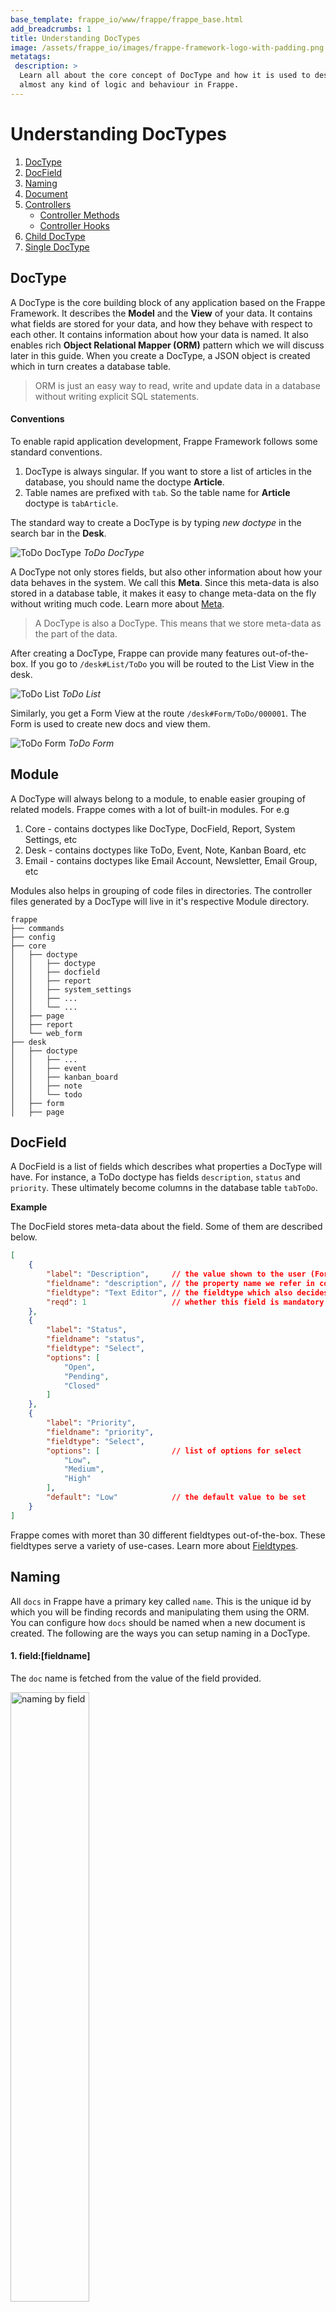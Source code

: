 ```yaml
---
base_template: frappe_io/www/frappe/frappe_base.html
add_breadcrumbs: 1
title: Understanding DocTypes
image: /assets/frappe_io/images/frappe-framework-logo-with-padding.png
metatags:
 description: >
  Learn all about the core concept of DocType and how it is used to describe
  almost any kind of logic and behaviour in Frappe.
---
```


# Understanding DocTypes

1. [DocType](#doctype)
1. [DocField](#docfield)
1. [Naming](#naming)
1. [Document](#document)
1. [Controllers](#controllers)
    - [Controller Methods](#controller-methods)
    - [Controller Hooks](#controller-hooks)
1. [Child DocType](#child-doctype)
1. [Single DocType](#single-doctype)

## DocType

A DocType is the core building block of any application based on the Frappe Framework.
It describes the **Model** and the **View** of your data.
It contains what fields are stored for your data, and how they behave with respect to each other.
It contains information about how your data is named.
It also enables rich **Object Relational Mapper (ORM)** pattern which we will discuss later in this guide.
When you create a DocType, a JSON object is created which in turn creates a database table.

> ORM is just an easy way to read, write and update data in a database without writing explicit SQL statements.

#### Conventions

To enable rapid application development, Frappe Framework follows some standard conventions.

1. DocType is always singular. If you want to store a list of articles in the
database, you should name the doctype **Article**.
1. Table names are prefixed with `tab`. So the table name for **Article** doctype
is `tabArticle`.


The standard way to create a DocType is by typing *new doctype* in the search bar in the **Desk**.

![ToDo DocType](/docs/assets/img/todo_doctype.png)
*ToDo DocType*

A DocType not only stores fields, but also other information about how your data
behaves in the system. We call this **Meta**. Since this meta-data is also stored
in a database table, it makes it easy to change meta-data on the fly without writing
much code. Learn more about [Meta](https://frappe.erpnext.com/frappejs/docs/models/metadata.md).

> A DocType is also a DocType. This means that we store meta-data as the part of the data.

After creating a DocType, Frappe can provide many features out-of-the-box.
If you go to `/desk#List/ToDo` you will be routed to the List View in the desk.

![ToDo List](/docs/assets/img/list-view.png)
*ToDo List*

Similarly, you get a Form View at the route `/desk#Form/ToDo/000001`.
The Form is used to create new docs and view them.

![ToDo Form](/docs/assets/img/form-view.png)
*ToDo Form*

## Module

A DocType will always belong to a module, to enable easier grouping of related models.
Frappe comes with a lot of built-in modules. For e.g

1. Core - contains doctypes like DocType, DocField, Report, System Settings, etc
1. Desk - contains doctypes like ToDo, Event, Note, Kanban Board, etc
1. Email - contains doctypes like Email Account, Newsletter, Email Group, etc

Modules also helps in grouping of code files in directories. The controller files
generated by a DocType will live in it's respective Module directory.

```
frappe
├── commands
├── config
├── core
│   ├── doctype
│   │   ├── doctype
│   │   ├── docfield
│   │   ├── report
│   │   ├── system_settings
│   │   ├── ...
│   │   └── ...
│   ├── page
│   ├── report
│   └── web_form
├── desk
│   ├── doctype
│   │   ├── ...
│   │   ├── event
│   │   ├── kanban_board
│   │   ├── note
│   │   └── todo
│   ├── form
│   ├── page
```

## DocField

A DocField is a list of fields which describes what properties a DocType will have.
For instance, a ToDo doctype has fields `description`, `status` and `priority`.
These ultimately become columns in the database table `tabToDo`.

**Example**

The DocField stores meta-data about the field. Some of them are described below.

```json
[
    {
        "label": "Description",     // the value shown to the user (Form, Print, etc)
        "fieldname": "description", // the property name we refer in code, also the column name
        "fieldtype": "Text Editor", // the fieldtype which also decides how to store this value
        "reqd": 1                   // whether this field is mandatory
    },
    {
        "label": "Status",
        "fieldname": "status",
        "fieldtype": "Select",
        "options": [
            "Open",
            "Pending",
            "Closed"
        ]
    },
    {
        "label": "Priority",
        "fieldname": "priority",
        "fieldtype": "Select",
        "options": [				// list of options for select
            "Low",
            "Medium",
            "High"
        ],
        "default": "Low"            // the default value to be set
    }
]
```

Frappe comes with moret than 30 different fieldtypes out-of-the-box.
These fieldtypes serve a variety of use-cases. Learn more about [Fieldtypes](https://erpnext.com/docs/user/manual/en/customize-erpnext/articles/field-types.html).

## Naming

All `docs` in Frappe have a primary key called `name`. This is the unique id by
which you will be finding records and manipulating them using the ORM.
You can configure how `docs` should be named when a new document is created.
The following are the ways you can setup naming in a DocType.

#### 1. field:[fieldname]

The `doc` name is fetched from the value of the field provided.

<img src="/docs/assets/img/naming_field.png" alt="naming by field" class="screenshot" style="width: 50%;">

#### 2. [series]

You can provide a naming pattern which will be incremented automatically. For e.g, if you set it as `PRE.#####`, the first document created will have the `name` as **PRE00001**, and second one will be **PRE00002** and so on.

<img src="/docs/assets/img/naming_series_1.png" alt="naming by series" class="screenshot" style="width: 50%;">

#### 3. naming_series:

The naming pattern is derived from a field in the document. For e.g, you have a field `naming_series` in your document and it's value is set as `PRE.#####`, then that will be the pattern used for generating the name. This value can change per document. So the next document can have a different pattern.

> This works only if you have a field called `naming_series` in your DocType.

<img src="/docs/assets/img/naming_series_2.png" alt="naming by series by field" class="screenshot" style="width: 50%;">

#### 4. Prompt

If you set it as **Prompt**, the name is required to be filled in manually.

<img src="/docs/assets/img/naming_prompt.png" alt="naming by prompt" class="screenshot">

#### 5. Format

This is the most flexible one when it comes to configuring your naming schemes.

Let's say we have

```text
{%- raw -%}
EXAMPLE-{MM}-test-{fieldname1}-{fieldname2}-{#####}
{% endraw -%}
```

<img src="/docs/assets/img/naming_format.png" alt="naming by format" class="screenshot" style="width: 50%;">

Everything outside the curly braces are plain text. Keywords inside the curly braces will be evaluated based on what they represent. In this case:

- **MM**: will be replaced by the current month
- **fieldname1**: will be replaced by the value of `fieldname1` in the document
- **#####**: will generate a series, which starts with `00001`

So the final name may look like, `EXAMPLE-02-test-value1-value2-00001`

## Document

A Document is an instance of a DocType. It usually maps to a single row in the
database table. We refer to it as `doc` in code.

**Example**

Let's say we have a DocType **ToDo** with the following fields:

- `description`
- `status`
- `priority`

Now, if we want to query a document from the database, we can use the [ORM](#orm).

```python

>>> doc = frappe.get_doc('ToDo', '0000001')
<frappe.desk.doctype.todo.todo.ToDo at 0x1128d35d0>

>>> doc.as_dict()
{u'creation': datetime.datetime(2018, 8, 14, 12, 57, 4, 568148),
 u'description': u'Buy Groceries',
 u'modified': datetime.datetime(2018, 8, 14, 12, 57, 16, 622779),
 u'modified_by': u'faris@erpnext.com',
 u'name': u'0000001',
 u'owner': u'faris@erpnext.com',
 u'priority': u'Medium',
 u'status': u'Open',
 ...
 }
```

You get the values of `description`, `status` and `priority`, but you also get fields like `creation`, `owner` and `modified_by` which are fields added by default by the framework on all `docs`.

## Controllers

A Controller is a normal python class which extends from `frappe.model.Document` base class. This base class is the core logic of a DocType. It handles how values are loaded from the database, how they are parsed and saved back to the database.

When you create a DocType named `Person`, a python file is created by the name `person.py` and the contents look like:

```python
# -*- coding: utf-8 -*-

from __future__ import unicode_literals
import frappe
from frappe.model.document import Document

class Person(Document):
	pass

```

All the fields are available to the class as attributes.

### Controller Methods

You can add custom methods to your Controller and it will be callable using the `doc` object. For example,

```python
# controller definition
class Person(Document):
	def get_full_name(self):
        "Returns the person's full name"
        return self.first_name + ' ' + self.last_name

# somewhere in your code
>>> doc = frappe.get_doc('Person', '000001')
>>> doc.get_full_name()
John Doe
```

You can also override the pre-defined document methods to add your own behaviour. For e.g to override the `save()` method,

```python
class Person(Document):
	def save(self, *args, **kwargs):
        do_something()
        super().save(*args, **kwargs) # call the base save method
        do_something_else()
```

There are a lot of methods provided by default on the `doc` object. You can find the complete [list here](#complete-document-reference).

### Controller Hooks

To add custom behaviour during the lifecycle of a document, we have controller hooks.

<img width="500px" /> Method Name | Description
-----------------------------|-------------
`before_submit`              | Called before a document is submitted.
`before_cancel`              | This is called before a submitted document is cancelled.
`before_update_after_submit` | This is called *before* a submitted document values are updated.
`before_insert`              | This is called before a document is inserted into the database.
`before_naming`              | This is called before the `name` property of the document is set.
`autoname`                   | This is an optional method which is called only when it is defined in the controller. Use this method to customize how the `name` property of the document is set.
`validate`                   | Use this method to throw any validation errors and prevent the document from saving.
`before_save`                | This method is called before the document is saved.
`after_insert`               | This is called after the document is inserted into the database.
`on_update`                  | This is called when values of an existing document is updated.
`on_submit`                  | This is called when a document is submitted.
`on_update_after_submit`     | This is called *when* a submitted document values are updated.
`on_cancel`                  | This is called when a submitted is cancelled.
`on_change`                  | This is called to indicate that a document's values has been changed.
`on_trash`                   | This is called when a document is being deleted.
`after_delete`               | This is called after a document has been deleted.

To use a controller hook, just define a class method with that name. For e.g

```python
class Person(Document):
	def validate(self):
        if self.age > 60:
            frappe.throw('Age must be less than 60')

    def after_insert(self):
        frappe.sendmail(recipients=[self.email], message="Thank you for registering!")
```

#### 1. Create a document

To create a new document and save it to the database,

```python
doc = frappe.get_doc({
    'doctype': 'Person',
    'first_name': 'John',
    'last_name': 'Doe'
})
doc.insert()

doc.name # 000001
```

#### 2. Load a document

To get an existing document from the database,

```python
doc = frappe.get_doc('Person', '000001')

# doctype fields
doc.first_name # John
doc.last_name # Doe

# standard fields
doc.creation # datetime.datetime(2018, 9, 20, 12, 39, 34, 236801)
doc.owner # faris@erpnext.com
```

## Child DocType

Up until now we have only seen DocTypes that can have a single value for each field.
However, there might be a need for storing multiple records against one record, also
known as many-to-one relationships. A Child DocType is doctype which can only be linked
to a parent DocType. To make a Child DocType make sure to check **Is Child Table** while
creating the doctype.

![Child DocType](/docs/assets/img/child-doctype.png)

Child DocType records are directly attached to the parent doc.

```python
>>> person = frappe.get_doc('Person', '000001')
>>> person.as_dict()
{
	'first_name': 'John',
	'last_name': 'Doe',
	'qualifications': [
		{'title': 'Frontend Architect', 'year': '2017'},
		{'title': 'DevOps Engineer', 'year': '2016'},
	]
}
```

## Single DocType

A Single DocType is a DocType that holds only one record in the database. It is useful
for persisting things like *System Settings*, which don't make sense to have multiple
records.

![Single DocType](/docs/assets/img/single-doctype.png)

```python
>>> settings = frappe.get_doc('System Settings')
>>> settings.notification_frequency
'Daily'
```
